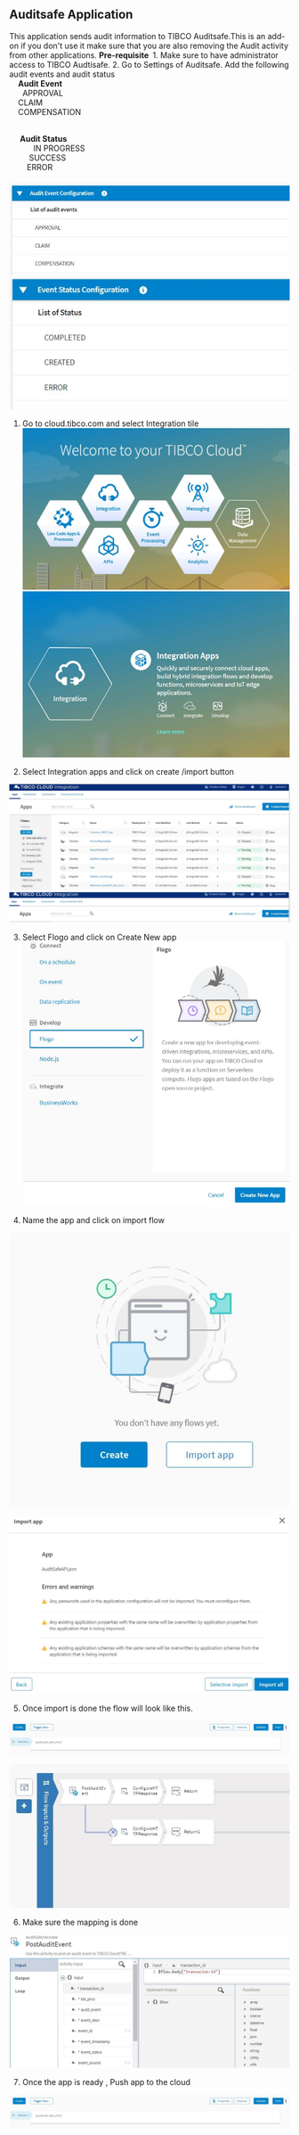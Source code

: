


<h2>Auditsafe Application </h2>
This application sends audit information to TIBCO Auditsafe.This is an add-on if you don't use it make sure that you are also removing the Audit activity from other applications.
<b>Pre-requisite </b>
1. Make sure to have administrator access to TIBCO Audtisafe.
2. Go to Settings of Auditsafe. Add the following audit events and audit status<br/>
    <b>Audit Event</b> <br/>
      APPROVAL  <br/>    
      CLAIM      <br/>   
      COMPENSATION <br/>  
  
    <b> Audit Status</b> <br/>          
      IN PROGRESS  <br/>        
      SUCCESS   <br/>       
      ERROR<br/>   
 ![](../../images/TC36.JPG)
  ![](../../images/TC37.JPG)
  

1. Go to cloud.tibco.com and select Integration tile 
  ![](../../images/TC1.JPG)
  ![](../../images/TC2.JPG)
  
  

2. Select Integration apps and click on create /import button 

  ![](../../images/TC3.JPG)
  ![](../../images/TC11.JPG)
  

3. Select Flogo and click on Create New app 
 ![](../../images/TC12.JPG)
  

4. Name the app and click on import flow

![](../../images/TC13.JPG)
  
![](../../images/TC38.JPG)
  

5. Once import is done the flow will look like this. 

![](../../images/TC39.JPG)
  
![](../../images/TC40.JPG)

6. Make sure the mapping is done 

![](../../images/TC41.JPG)


7. Once the app is ready , Push app to the cloud 

![](../../images/TC39.JPG)


  

  
  
